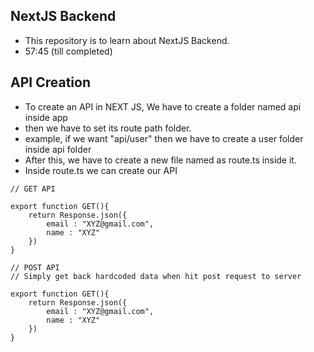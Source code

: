 ## NextJS Backend 

- This repository is to learn about NextJS Backend.
- 57:45 (till completed)


## API Creation 

- To create an API in NEXT JS, We have to create a folder named api inside app
- then we have to set its route path folder.
- example, if we want "api/user" then we have to create a user folder inside api folder
- After this, we have to create a new file named as route.ts inside it.
- Inside route.ts we can create our API
```
// GET API

export function GET(){
    return Response.json({
        email : "XYZ@gmail.com",
        name : "XYZ"
    })
}
```

```
// POST API
// Simply get back hardcoded data when hit post request to server

export function GET(){
    return Response.json({
        email : "XYZ@gmail.com",
        name : "XYZ"
    })
}
```